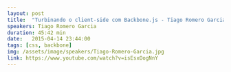 ```yaml
---
layout: post
title:  "Turbinando o client-side com Backbone.js - Tiago Romero Garcia"
speakers: Tiago Romero Garcia
duration: 45:42 min
date:   2015-04-14 23:44:00
tags: [css, backbone]
img: /assets/image/speakers/Tiago-Romero-Garcia.jpg
link: https://www.youtube.com/watch?v=isEsxOogNnY
---
```

